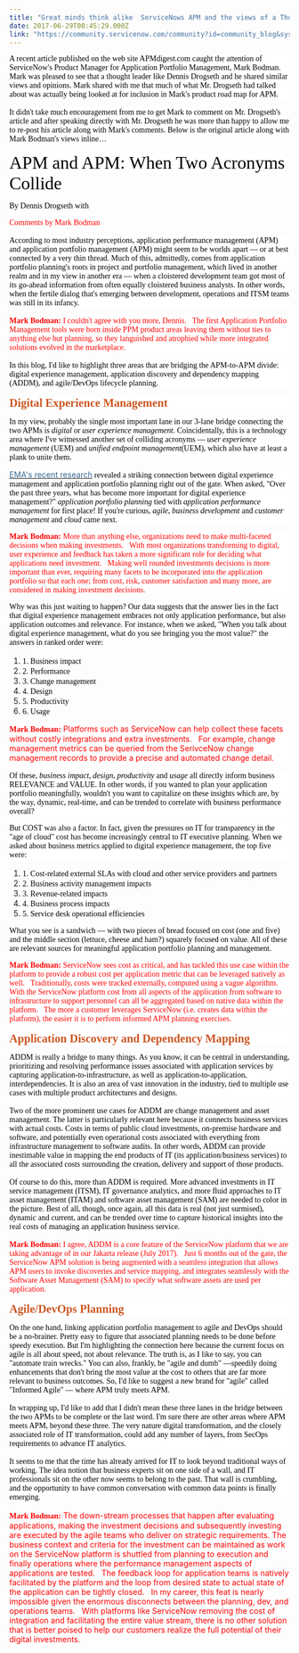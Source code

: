 ```yaml
---
title: "Great minds think alike  ServiceNows APM and the views of a Thought Leader"
date: 2017-06-29T00:45:29.000Z
link: "https://community.servicenow.com/community?id=community_blog&sys_id=9dcdeea9dbd0dbc01dcaf3231f9619ab"
---
```

<p style="margin-bottom: 12.0pt; background: white;"><span style="font-family: 'Lucida Grande'; color: black;">A recent article published on the web site APMdigest.com caught the attention of ServiceNow's Product Manager for Application Portfolio Management, Mark Bodman. Mark was pleased to see that a thought leader like Dennis Drogseth and he shared similar views and opinions. Mark shared with me that much of what Mr. Drogseth had talked about was actually being looked at for inclusion in Mark's product road map for APM.   </span></p><p style="margin-bottom: 12.0pt; background: white;"><span style="font-family: 'Lucida Grande'; color: black;">It didn't take much encouragement from me to get Mark to comment on Mr. Drogseth's article and after speaking directly with Mr. Drogseth he was more than happy to allow me to re-post his article along with Mark's comments. Below is the original article along with Mark Bodman's views inline…</span></p><p></p><p><span style="font-size: 24.0pt; font-family: Geneva; color: black; background: white;">APM and APM: When Two Acronyms Collide</span></p><p><span style="font-family: 'Lucida Grande'; color: black;">By Dennis Drogseth with</span></p><p style="margin-bottom: 12.0pt;"><span style="font-family: 'Lucida Grande'; color: red;">Comments by Mark Bodman</span></p><p style="margin-bottom: 12.0pt; background: white;"><span style="font-family: 'Lucida Grande'; color: black;">According to most industry perceptions, application performance management (APM) and application portfolio management (APM) might seem to be worlds apart — or at best connected by a very thin thread. Much of this, admittedly, comes from application portfolio planning's roots in project and portfolio management, which lived in another realm and in my view in another era — when a cloistered development team got most of its go-ahead information from often equally cloistered business analysts. In other words, when the fertile dialog that's emerging between development, operations and ITSM teams was still in its infancy.</span></p><p style="margin-bottom: 12.0pt; background: white;"><strong style="color: red; font-family: 'Lucida Grande';">Mark Bodman:</strong><span style="font-family: 'Lucida Grande'; color: red;"> I couldn't agree with you more, Dennis.   The first Application Portfolio Management tools were born inside PPM product areas leaving them without ties to anything else but planning, so they languished and atrophied while more integrated solutions evolved in the marketplace.</span></p><p style="margin-bottom: 12.0pt; background: white;"><span style="font-family: 'Lucida Grande'; color: black;">In this blog, I'd like to highlight three areas that are bridging the APM-to-APM divide: digital experience management, application discovery and dependency mapping (ADDM), and agile/DevOps lifecycle planning.</span></p><p style="margin-top: 9.0pt; margin-bottom: 9.0pt; background: white;"><strong style="color: #cb5723; font-size: 15.5pt; font-family: 'Lucida Grande';">Digital Experience Management</strong></p><p style="background: white;"><span style="font-family: 'Lucida Grande'; color: black;">In my view, probably the single most important lane in our 3-lane bridge connecting the two APMs is </span><em style="color: black; font-family: 'inherit',serif;">digital </em><span style="font-family: 'Lucida Grande'; color: black;">or </span><em style="color: black; font-family: 'inherit',serif;">user experience management</em><span style="font-family: 'Lucida Grande'; color: black;">. Coincidentally, this is a technology area where I've witnessed another set of colliding acronyms — </span><em style="color: black; font-family: 'inherit',serif;">user experience management</em><span style="font-family: 'Lucida Grande'; color: black;"> (UEM) and </span><em style="color: black; font-family: 'inherit',serif;">unified endpoint management</em><span style="font-family: 'Lucida Grande'; color: black;">(UEM), which also have at least a plank to unite them.</span></p><p style="background: white;"><a href="http://www.enterprisemanagement.com/research/asset.php/3400/User,-Customer,-and-Digital-Experience:-Where-Service-and-Business-Performance-Come-Together" target="_blank"><span style="font-family: inherit, serif; color: #37678e;">EMA's recent research</span></a><span style="font-family: 'Lucida Grande'; color: black;"> revealed a striking connection between digital experience management and application portfolio planning right out of the gate. When asked, "Over the past three years, what has become more important for digital experience management?" </span><em style="color: black; font-family: 'inherit',serif;">application portfolio planning </em><span style="font-family: 'Lucida Grande'; color: black;">tied with </span><em style="color: black; font-family: 'inherit',serif;">application performance management </em><span style="font-family: 'Lucida Grande'; color: black;">for first place! If you're curious, </span><em style="color: black; font-family: 'inherit',serif;">agile</em><span style="font-family: 'Lucida Grande'; color: black;">, </span><em style="color: black; font-family: 'inherit',serif;">business development</em><span style="font-family: 'Lucida Grande'; color: black;"> and </span><em style="color: black; font-family: 'inherit',serif;">customer management</em><span style="font-family: 'Lucida Grande'; color: black;"> and </span><em style="color: black; font-family: 'inherit',serif;">cloud </em><span style="font-family: 'Lucida Grande'; color: black;">came next.</span></p><p style="background: white;"><strong style="color: red; font-family: 'Lucida Grande';">Mark Bodman:</strong><span style="font-family: 'Lucida Grande'; color: red;"> More than anything else, organizations need to make multi-faceted decisions when making investments.   With most organizations transforming to digital, user experience and feedback has taken a more significant role for deciding what applications need investment.   Making well rounded investments decisions is more important than ever, requiring many facets to be incorporated into the application portfolio so that each one; from cost, risk, customer satisfaction and many more, are considered in making investment decisions. </span><span style="font-family: 'Lucida Grande'; color: black;">   </span></p><p></p><p style="margin-bottom: 12.0pt; background: white;"><span style="font-family: 'Lucida Grande'; color: black;">Why was this just waiting to happen? Our data suggests that the answer lies in the fact that digital experience management embraces not only application performance, but also application outcomes and relevance. For instance, when we asked, "When you talk about digital experience management, what do you see bringing you the most value?" the answers in ranked order were:</span></p><ol style="list-style-type: decimal;"><li><span style="font-family: 'Lucida Grande'; color: black;">1. Business impact</span></li><li><span style="font-family: 'Lucida Grande'; color: black;">2. Performance</span></li><li><span style="font-family: 'Lucida Grande'; color: black;">3. Change management</span></li><li><span style="font-family: 'Lucida Grande'; color: black;">4. Design</span></li><li><span style="font-family: 'Lucida Grande'; color: black;">5. Productivity</span></li><li><span style="font-family: 'Lucida Grande'; color: black;">6. Usage</span></li></ol><p style="margin-bottom: 12.0pt; background: white;"><strong style="color: red; font-family: 'Lucida Grande';">Mark Bodman:</strong> <span style="color: red;">Platforms such as ServiceNow can help collect these facets without costly integrations and extra investments.   For example, change management metrics can be queried from the SerivceNow change management records to provide a precise and automated change detail.</span></p><p style="background: white;"><span style="font-family: 'Lucida Grande'; color: black;">Of these, </span><em style="color: black; font-family: 'inherit',serif;">business impact</em><span style="font-family: 'Lucida Grande'; color: black;">, </span><em style="color: black; font-family: 'inherit',serif;">design</em><span style="font-family: 'Lucida Grande'; color: black;">, </span><em style="color: black; font-family: 'inherit',serif;">productivity </em><span style="font-family: 'Lucida Grande'; color: black;">and </span><em style="color: black; font-family: 'inherit',serif;">usage </em><span style="font-family: 'Lucida Grande'; color: black;">all directly inform business RELEVANCE and VALUE. In other words, if you wanted to plan your application portfolio meaningfully, wouldn't you want to capitalize on these insights which are, by the way, dynamic, real-time, and can be trended to correlate with business performance overall?</span></p><p style="margin-bottom: 12.0pt; background: white;"><span style="font-family: 'Lucida Grande'; color: black;">But COST was also a factor. In fact, given the pressures on IT for transparency in the "age of cloud" cost has become increasingly central to IT executive planning. When we asked about business metrics applied to digital experience management, the top five were:</span></p><ol style="list-style-type: decimal;"><li><span style="font-family: 'Lucida Grande'; color: black;">1. Cost-related external SLAs with cloud and other service providers and partners</span></li><li><span style="font-family: 'Lucida Grande'; color: black;">2. Business activity management impacts</span></li><li><span style="font-family: 'Lucida Grande'; color: black;">3. Revenue-related impacts</span></li><li><span style="font-family: 'Lucida Grande'; color: black;">4. Business process impacts</span></li><li><span style="font-family: 'Lucida Grande'; color: black;">5. Service desk operational efficiencies</span></li></ol><p style="background: white;"><span style="font-family: 'Lucida Grande'; color: black;">What you see is a sandwich — with two pieces of bread focused on cost (one and five) and the middle section (lettuce, cheese and ham?) squarely focused on value. All of these are relevant sources for meaningful application portfolio planning and management.</span></p><p style="margin-bottom: 12.0pt; background: white;"><strong style="color: red; font-family: 'Lucida Grande';">Mark Bodman:</strong><span style="font-family: 'Lucida Grande'; color: red;"> ServiceNow sees cost as critical, and has tackled this use case within the platform to provide a robust cost per application metric that can be leveraged natively as well.   Traditionally, costs were tracked externally, computed using a vague algorithm.   With the ServiceNow platform cost from all aspects of the application from software to infrastructure to support personnel can all be aggregated based on native data within the platform.   The more a customer leverages ServiceNow (i.e. creates data within the platform), the easier it is to perform informed APM planning exercises.</span></p><p style="margin-top: 9.0pt; margin-bottom: 9.0pt; background: white;"><strong style="color: #cb5723; font-size: 15.5pt; font-family: 'Lucida Grande';">Application Discovery and Dependency Mapping</strong></p><p style="margin-bottom: 12.0pt; background: white;"><span style="font-family: 'Lucida Grande'; color: black;">ADDM is really a bridge to many things. As you know, it can be central in understanding, prioritizing and resolving performance issues associated with application services by capturing application-to-infrastructure, as well as application-to-application, interdependencies. It is also an area of vast innovation in the industry, tied to multiple use cases with multiple product architectures and designs.</span></p><p style="margin-bottom: 12.0pt; background: white;"><span style="font-family: 'Lucida Grande'; color: black;">Two of the more prominent use cases for ADDM are change management and asset management. The latter is particularly relevant here because it connects business services with actual costs. Costs in terms of public cloud investments, on-premise hardware and software, and potentially even operational costs associated with everything from infrastructure management to software audits. In other words, ADDM can provide inestimable value in mapping the end products of IT (its application/business services) to all the associated costs surrounding the creation, delivery and support of those products.</span></p><p style="margin-bottom: 12.0pt; background: white;"><span style="font-family: 'Lucida Grande'; color: black;">Of course to do this, more than ADDM is required. More advanced investments in IT service management (ITSM), IT governance analytics, and more fluid approaches to IT asset management (ITAM) and software asset management (SAM) are needed to color in the picture. Best of all, though, once again, all this data is real (not just surmised), dynamic and current, and can be trended over time to capture historical insights into the real costs of managing an application business service.</span></p><p style="margin-bottom: 12.0pt; background: white;"><strong style="color: red; font-family: 'Lucida Grande';">Mark Bodman:</strong><span style="font-family: 'Lucida Grande'; color: red;"> I agree, ADDM is a core feature of the ServiceNow platform that we are taking advantage of in our Jakarta release (July 2017).   Just 6 months out of the gate, the ServiceNow APM solution is being augmented with a seamless integration that allows APM users to invoke discoveries and service mapping, and integrates seamlessly with the Software Asset Management (SAM) to specify what software assets are used per application. </span></p><p style="margin-top: 9.0pt; margin-bottom: 9.0pt; background: white;"><strong style="color: #cb5723; font-size: 15.5pt; font-family: 'Lucida Grande';">Agile/DevOps Planning</strong></p><p style="margin-bottom: 12.0pt; background: white;"><span style="font-family: 'Lucida Grande'; color: black;">On the one hand, linking application portfolio management to agile and DevOps should be a no-brainer. Pretty easy to figure that associated planning needs to be done before speedy execution. But I'm highlighting the connection here because the current focus on agile is all about speed, not about relevance. The truth is, as I like to say, you can "automate train wrecks." You can also, frankly, be "agile and dumb" —speedily doing enhancements that don't bring the most value at the cost to others that are far more relevant to business outcomes. So, I'd like to suggest a new brand for "agile" called "Informed Agile" — where APM truly meets APM.</span></p><p style="margin-bottom: 12.0pt; background: white;"><span style="font-family: 'Lucida Grande'; color: black;">In wrapping up, I'd like to add that I didn't mean these three lanes in the bridge between the two APMs to be complete or the last word. I'm sure there are other areas where APM meets APM, beyond these three. The very nature digital transformation, and the closely associated role of IT transformation, could add any number of layers, from SecOps requirements to advance IT analytics.</span></p><p style="margin-bottom: 12.0pt; background: white;"><span style="font-family: 'Lucida Grande'; color: black;">It seems to me that the time has already arrived for IT to look beyond traditional ways of working. The idea notion that business experts sit on one side of a wall, and IT professionals sit on the other now seems to belong to the past. That wall is crumbling, and the opportunity to have common conversation with common data points is finally emerging.</span></p><p><strong style="color: red; font-family: 'Lucida Grande';">Mark Bodman:</strong> <span style="color: red;">The down-stream processes that happen after evaluating applications, making the investment decisions and subsequently investing are executed by the agile teams who deliver on strategic requirements. The business context and criteria for the investment can be maintained as work on the ServiceNow platform is shuttled from planning to execution and finally operations where the performance management aspects of applications are tested.   The feedback loop for application teams is natively facilitated by the platform and the loop from desired state to actual state of the application can be tightly closed.   In my career, this feat is nearly impossible given the enormous disconnects between the planning, dev, and operations teams.   With platforms like ServiceNow removing the cost of integration and facilitating the entire value stream, there is no other solution that is better poised to help our customers realize the full potential of their digital investments.</span></p>